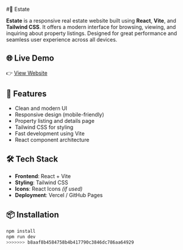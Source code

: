 
#🏡 Estate

**Estate** is a responsive real estate website built using **React**, **Vite**, and **Tailwind CSS**. It offers a modern interface for browsing, viewing, and inquiring about property listings. Designed for great performance and seamless user experience across all devices.

## 🌐 Live Demo

👉 [View Website]((https://estate-nine-psi.vercel.app/))

## 🚀 Features

- Clean and modern UI
- Responsive design (mobile-friendly)
- Property listing and details page
- Tailwind CSS for styling
- Fast development using Vite
- React component architecture

## 🛠 Tech Stack

- **Frontend**: React + Vite
- **Styling**: Tailwind CSS
- **Icons**: React Icons *(if used)*
- **Deployment**: Vercel / GitHub Pages

## 📦 Installation

```bash
npm install
npm run dev
>>>>>>> b8aaf8b4584758b4b417790c3846dc786aa64929
